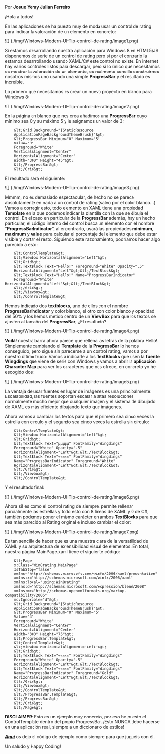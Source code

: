 <properties
	pageTitle="#Modern UI Tip: Crear un control de rating"
	description="#Modern UI Tip: Crear un control de rating"
	services="win-dev"
	documentationCenter=""
	authors="andygonusa"
	manager=""
	editor="andygonusa"/>

<tags
	ms.service="win-dev"
	ms.workload="identity"
	ms.tgt_pltfrm="na"
	ms.devlang="na"
	ms.topic="how-to-article"
	ms.date="05/16/2016"
	ms.author="andygonusa"/>

Por **Josue Yeray Julian Ferreiro**


¡Hola a todos!

En las aplicaciones se ha puesto muy de moda usar un control de rating
para indicar la valoración de un elemento en concreto:


![] (./img/Windows-Modern-UI-Tip-control-de-rating/image1.png)

Si estamos desarrollando nuestra aplicación para Windows 8 en HTML5/JS
disponemos de serie de un control de rating pero si por el contrario la
estamos desarrollando usando XAML/C\# este control no existe. En
internet hay varios controles listos para descargar, pero si lo único
que necesitamos es mostrar la valoración de un elemento, es realmente
sencillo construirnos nosotros mismos uno usando una simple
**ProgressBar** y el resultado es increíble.

Lo primero que necesitamos es crear un nuevo proyecto en blanco para
Windows 8:


![] (./img/Windows-Modern-UI-Tip-control-de-rating/image2.png)

En la página en blanco que nos crea añadimos una **ProgressBar** cuyo
mínimo sea 0 y su máximo 5 y le asignamos un valor de 3:

```
    &lt;Grid Background="{StaticResource
    ApplicationPageBackgroundThemeBrush}"&gt;
    &lt;ProgressBar Minimum="0" Maximum="5"
    Value="3"
    Foreground="White"
    VerticalAlignment="Center"
    HorizontalAlignment="Center"
    Width="300" Height="45"&gt;
    &lt;/ProgressBar&gt;
    &lt;/Grid&gt;
```

El resultado será el siguiente:


![] (./img/Windows-Modern-UI-Tip-control-de-rating/image3.png)

Mmmm, no es demasiado espectacular, de hecho no se parece absolutamente
en nada a un control de rating (salvo por el color blanco…) Vamos a
corregir esto, todo elemento en XAML tiene una propiedad **Template** en
la que podemos indicar la plantilla con la que se dibuja el control. En
el caso en particular de la **ProgressBar** además, hay un hecho
particular, el código interno del control busca un elemento con el
nombre “**ProgressBarIndicator**”, al encontrarlo, usará las propiedades
**minimum**, **maximum** y **value** para calcular el porcentaje del
elemento que debe estar visible y cortar el resto. Siguiendo este
razonamiento, podríamos hacer algo parecido a esto:


```
    &lt;ControlTemplate&gt;
    &lt;Viewbox HorizontalAlignment="Left"&gt;
    &lt;Grid&gt;
    &lt;TextBlock Text="Hello!" Foreground="White" Opacity=".5"
    HorizontalAlignment="Left"&gt;&lt;/TextBlock&gt;
    &lt;TextBlock Text="Hello!" Name="ProgressBarIndicator"
    Foreground="White" HorizontalAlignment="Left"&gt;&lt;/TextBlock&gt;
    &lt;/Grid&gt;
    &lt;/Viewbox&gt;
    &lt;/ControlTemplate&gt;
```

Hemos indicado dos **textblocks**, uno de ellos con el nombre
**ProgressBarIndicator** y color blanco, el otro con color blanco y
opacidad del 50% y los hemos metido dentro de un **ViewBox** para que
los textos se ajusten al tamaño del **ProgressBar**, ¿El resultado?


![] (./img/Windows-Modern-UI-Tip-control-de-rating/image4.png)

**Voilá**! nuestra barra ahora parece que rellena las letras de la
palabra Hello!. Simplemente cambiando el **Template** de la
**ProgressBar** lo hemos conseguido, pero sigue sin parecerse a un
control rating, vamos a por nuestro último truco: Vamos a indicarle a
los **TextBlocks** que usen la **fuente Wingdings** que viene de serie
con Windows y vamos a abrir la **aplicación Character Map** para ver los
caracteres que nos ofrece, en concreto yo he escogido dos:


![] (./img/Windows-Modern-UI-Tip-control-de-rating/image5.png)

La ventaja de usar fuentes en lugar de imágenes es una principalmente:
Escalabilidad, las fuentes soportan escalar a altas resoluciones
normalmente mucho mejor que cualquier imagen y el sistema de dibujado de
XAML es más eficiente dibujando texto que imágenes.

Ahora vamos a cambiar los textos para que el primero sea cinco veces la
estrella con círculo y el segundo sea cinco veces la estrella sin
círculo:


```
    &lt;ControlTemplate&gt;
    &lt;Viewbox HorizontalAlignment="Left"&gt;
    &lt;Grid&gt;
    &lt;TextBlock Text="µµµµµ" FontFamily="Wingdings"
    Foreground="White" Opacity=".5"
    HorizontalAlignment="Left"&gt;&lt;/TextBlock&gt;
    &lt;TextBlock Text="«««««" FontFamily="Wingdings"
    Name="ProgressBarIndicator" Foreground="White"
    HorizontalAlignment="Left"&gt;&lt;/TextBlock&gt;
    &lt;/Grid&gt;
    &lt;/Viewbox&gt;
    &lt;/ControlTemplate&gt;
```

Y el resultado final:

![] (./img/Windows-Modern-UI-Tip-control-de-rating/image6.png)

Ahora sí! es como el control rating de siempre, permite rellenar
parcialmente las estrellas y todo esto con 8 líneas de XAML y 0 de C\#,
también podemos poner el mismo carácter en ambos **TextBlocks** para que
sea más parecido al Rating original e incluso cambiar el color:

![] (./img/Windows-Modern-UI-Tip-control-de-rating/image7.png)

Es tan sencillo de hacer que es una muestra clara de la versatilidad de
XAML y su arquitectura de extensibilidad visual de elementos. En total,
nuestra página MainPage.xaml tiene el siguiente código:


```
    &lt;Page
    x:Class="Win8rating.MainPage"
    IsTabStop="false"
    xmlns="http://schemas.microsoft.com/winfx/2006/xaml/presentation"
    xmlns:x="http://schemas.microsoft.com/winfx/2006/xaml"
    xmlns:local="using:Win8rating"
    xmlns:d="http://schemas.microsoft.com/expression/blend/2008"
    xmlns:mc="http://schemas.openxmlformats.org/markup-compatibility/2006"
    mc:Ignorable="d"&gt;
    &lt;Grid Background="{StaticResource
    ApplicationPageBackgroundThemeBrush}"&gt;
    &lt;ProgressBar Minimum="0" Maximum="5"
    Value="4"
    Foreground="White"
    VerticalAlignment="Center"
    HorizontalAlignment="Center"
    Width="300" Height="75"&gt;
    &lt;ProgressBar.Template&gt;
    &lt;ControlTemplate&gt;
    &lt;Viewbox HorizontalAlignment="Left"&gt;
    &lt;Grid&gt;
    &lt;TextBlock Text="«««««" FontFamily="Wingdings"
    Foreground="White" Opacity=".5"
    HorizontalAlignment="Left"&gt;&lt;/TextBlock&gt;
    &lt;TextBlock Text="«««««" FontFamily="Wingdings"
    Name="ProgressBarIndicator" Foreground="Gold"
    HorizontalAlignment="Left"&gt;&lt;/TextBlock&gt;
    &lt;/Grid&gt;
    &lt;/Viewbox&gt;
    &lt;/ControlTemplate&gt;
    &lt;/ProgressBar.Template&gt;
    &lt;/ProgressBar&gt;
    &lt;/Grid&gt;
    &lt;/Page&gt;
```

**DISCLAIMER**: Esto es un ejemplo muy concreto, por eso he puesto el
ControlTemplate dentro del propio ProgressBar. ¡Esto NUNCA debe hacerse
en una aplicación real, siempre a un diccionario de estilos!

[***Aquí***](https://skydrive.live.com/redir?resid=FD100135B82F3364!730)
os dejo el código de ejemplo como siempre para que juguéis con él.

Un saludo y Happy Coding!
